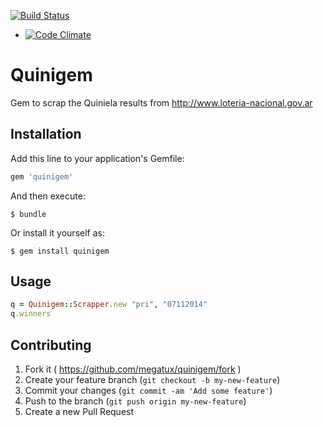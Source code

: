 [![Build Status](https://api.travis-ci.org/megatux/quinigem.svg)](https://travis-ci.org/megatux/quinigem)

* [![Code Climate](https://codeclimate.com/github/megatux/quinigem.png)](https://codeclimate.com/github/megatux/quinigem)

# Quinigem

Gem to scrap the Quiniela results from http://www.loteria-nacional.gov.ar

## Installation

Add this line to your application's Gemfile:

```ruby
gem 'quinigem'
```

And then execute:

    $ bundle

Or install it yourself as:

    $ gem install quinigem

## Usage

```ruby
q = Quinigem::Scrapper.new "pri", "07112014"
q.winners
```

## Contributing

1. Fork it ( https://github.com/megatux/quinigem/fork )
2. Create your feature branch (`git checkout -b my-new-feature`)
3. Commit your changes (`git commit -am 'Add some feature'`)
4. Push to the branch (`git push origin my-new-feature`)
5. Create a new Pull Request
